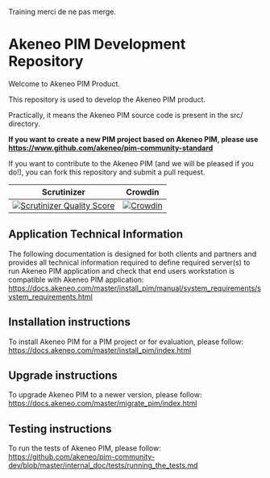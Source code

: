 Training merci de ne pas merge.
# Akeneo PIM Development Repository
Welcome to Akeneo PIM Product.

This repository is used to develop the Akeneo PIM product.

Practically, it means the Akeneo PIM source code is present in the src/ directory.

**If you want to create a new PIM project based on Akeneo PIM, please use https://www.github.com/akeneo/pim-community-standard**

If you want to contribute to the Akeneo PIM (and we will be pleased if you do!), you can fork this repository and submit a pull request.

Scrutinizer | Crowdin
----------- | -------
[![Scrutinizer Quality Score](https://scrutinizer-ci.com/g/akeneo/pim-community-dev/badges/quality-score.png?s=05ef3d5d2bbfae2f9a659060b21711d275f0c1ff)](https://scrutinizer-ci.com/g/akeneo/pim-community-dev/) | [![Crowdin](https://d322cqt584bo4o.cloudfront.net/akeneo/localized.svg)](https://crowdin.com/project/akeneo)

## Application Technical Information

The following documentation is designed for both clients and partners and provides all technical information required to define required server(s) to run Akeneo PIM application and check that end users workstation is compatible with Akeneo PIM application:
https://docs.akeneo.com/master/install_pim/manual/system_requirements/system_requirements.html

## Installation instructions

To install Akeneo PIM for a PIM project or for evaluation, please follow:
https://docs.akeneo.com/master/install_pim/index.html

## Upgrade instructions

To upgrade Akeneo PIM to a newer version, please follow:
https://docs.akeneo.com/master/migrate_pim/index.html

## Testing instructions

To run the tests of Akeneo PIM, please follow:
https://github.com/akeneo/pim-community-dev/blob/master/internal_doc/tests/running_the_tests.md
